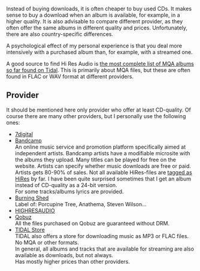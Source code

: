 <p>Instead of buying downloads, it is often cheaper to buy used CDs. It makes sense to buy a download when an album is available, for example, in a higher quality. It is also advisable to compare different provider, as they often offer the same albums in different quality and prices. Unfortunately, there are also country-specific differences.</p>

<p>A psychological effect of my personal experience is that you deal more intensively with a purchased album than, for example, with a streamed one.</p>
<p>A good source to find Hi Res Audio is <a href="https://www.meridianunplugged.com/ubbthreads/ubbthreads.php?ubb=showflat&amp;Number=279136&amp;page=1">the most complete list of MQA albums so far found on Tidal</a>. This is primarily about MQA files, but these are often found in FLAC or WAV format at different providers.</p>
<h2>Provider</h2>
<p>It should be mentioned here only provider who offer at least CD-quality. Of course there are many other providers, but I personally use the following ones:</p>
<ul>
<li><a href="https://de.7digital.com/">7digital</a></li>
<li><a href="https://bandcamp.com/">Bandcamp</a><br>An online music service and promotion platform specifically aimed at independent artists. Bandcamp artists have a modifiable microsite with the albums they upload. Many titles can be played for free on the website. Artists can specify whether music downloads are free or paid. Artists gets 80-90% of sales. Not all available HiRes-files are <a href="https://bandcamp.com/tag/hi-res">tagged as HiRes</a> by far. I have been quite surprised sometimes that I get an album instead of CD-quality as a 24-bit version. <br>For some tracks/albums lyrics are provided.</li>
<li><a href="https://burningshed.com/">Burning Shed</a><br>Label of: Porcupine Tree, Anathema, Steven Wilson...</li>
<li><a href="https://for-music-lovers.de/chiefmaster/index.php?option=com_weblinks&amp;view=weblink&amp;id=48&amp;catid=32&amp;Itemid=101" rel="nofollow">HIGHRESAUDIO</a><a href="https://www.highresaudio.com/"></a></li>
<li><a href="https://www.qobuz.com/de-de/shop">Qobuz</a><br>All the files purchased on Qobuz are guaranteed without DRM.</li>
<li><a href="https://store.tidal.com/">TIDAL Store</a><br>TIDAL also offers a store for downloading music as MP3 or FLAC files. No MQA or other formats.<br>In general, all albums and tracks that are available for streaming are also available as downloads, but not always.<br>Has mostly higher prices than other providers.</li>
</ul>

